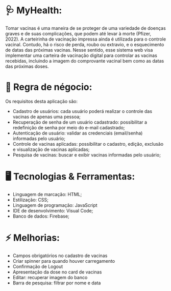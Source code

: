 # 🩺 MyHealth:
Tomar vacinas é uma maneira de se proteger de uma variedade de doenças graves e de suas complicações, que podem até levar à morte (Pfizer, 2022). A carteirinha de vacinação impressa ainda é utilizada para o controle vacinal. Contudo, há o risco de perda, roubo ou extravio, e o esquecimento de datas das próximas vacinas.
Nesse sentido, esse sistema web visa implementar uma carteira de vacinação digital para controlar as vacinas recebidas, incluindo a imagem do comprovante vacinal bem como as datas das próximas doses.


# 📝 Regra de négocio:

Os requisitos desta aplicação são:

* Cadastro de usuários: cada usuário poderá realizar o controle das vacinas de apenas uma pessoa;
* Recuperação de senha de um usuário cadastrado: possibilitar a redefinição de senha por meio do e-mail cadastrado;
* Autenticação de usuário: validar as credenciais (email/senha) informadas pelo usuário;
* Controle de vacinas aplicadas: possibilitar o cadastro, edição, exclusão e visualização de vacinas aplicadas;
* Pesquisa de vacinas: buscar e exibir vacinas informadas pelo usuário;

# 🖥️ Tecnologias & Ferramentas:

* Linguagem de marcação: HTML;
* Estilização: CSS;
* Linguagem de programação: JavaScript
* IDE de desenvolvimento: Visual Code; 
* Banco de dados: Firebase;

# ⚡ Melhorias:

* Campos obrigatórios no cadastro de vacinas
* Criar spinner para quando houver carregamento
* Confirmação de Logout
* Apresentação da dose no card de vacinas
* Editar: recuperar imagem do banco
* Barra de pesquisa: filtrar por nome e data
 
